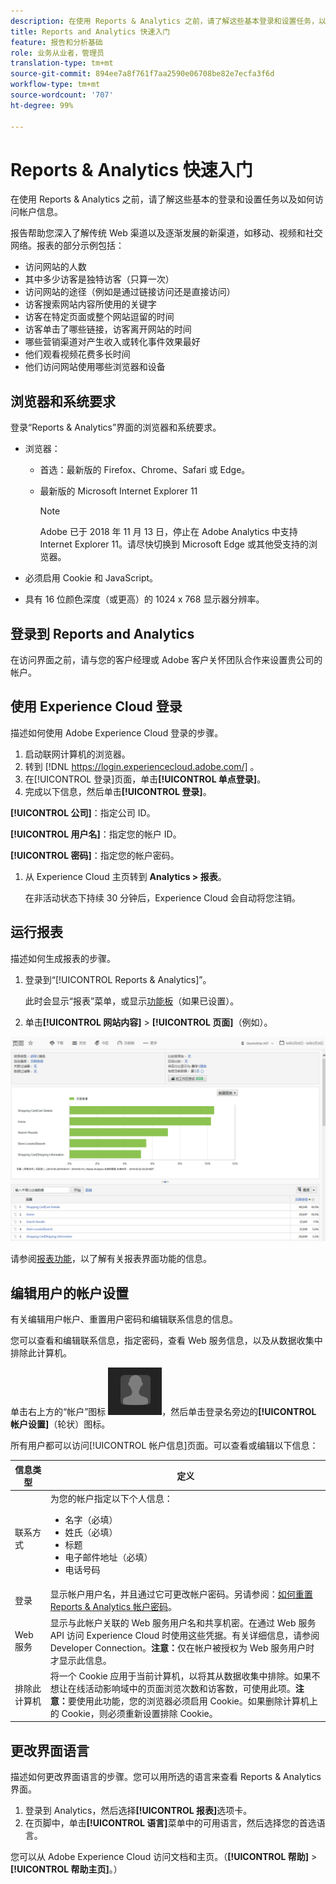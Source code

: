 ```yaml
---
description: 在使用 Reports & Analytics 之前，请了解这些基本登录和设置任务，以及如何访问帐户信息。
title: Reports and Analytics 快速入门
feature: 报告和分析基础
role: 业务从业者，管理员
translation-type: tm+mt
source-git-commit: 894ee7a8f761f7aa2590e06708be82e7ecfa3f6d
workflow-type: tm+mt
source-wordcount: '707'
ht-degree: 99%

---
```



# Reports &amp; Analytics 快速入门

在使用 Reports &amp; Analytics 之前，请了解这些基本的登录和设置任务以及如何访问帐户信息。

报告帮助您深入了解传统 Web 渠道以及逐渐发展的新渠道，如移动、视频和社交网络。报表的部分示例包括：

* 访问网站的人数
* 其中多少访客是独特访客（只算一次）
* 访问网站的途径（例如是通过链接访问还是直接访问）
* 访客搜索网站内容所使用的关键字
* 访客在特定页面或整个网站逗留的时间
* 访客单击了哪些链接，访客离开网站的时间
* 哪些营销渠道对产生收入或转化事件效果最好
* 他们观看视频花费多长时间
* 他们访问网站使用哪些浏览器和设备

## 浏览器和系统要求

登录“Reports &amp; Analytics”界面的浏览器和系统要求。

* 浏览器：

   * 首选：最新版的 Firefox、Chrome、Safari 或 Edge。
   * 最新版的 Microsoft Internet Explorer 11

      >[!NOTE]
      >
      >Adobe 已于 2018 年 11 月 13 日，停止在 Adobe Analytics 中支持 Internet Explorer 11。请尽快切换到 Microsoft Edge 或其他受支持的浏览器。

* 必须启用 Cookie 和 JavaScript。
* 具有 16 位颜色深度（或更高）的 1024 x 768 显示器分辨率。

## 登录到 Reports and Analytics

在访问界面之前，请与您的客户经理或 Adobe 客户关怀团队合作来设置贵公司的帐户。

## 使用 Experience Cloud 登录

描述如何使用 Adobe Experience Cloud 登录的步骤。

1. 启动联网计算机的浏览器。
1. 转到 [!DNL https://login.experiencecloud.adobe.com/] 。
1.  在[!UICONTROL 登录]页面，单击&#x200B;**[!UICONTROL 单点登录]**。
1.  完成以下信息，然后单击&#x200B;**[!UICONTROL 登录]**。

   **[!UICONTROL 公司]**：指定公司 ID。

   **[!UICONTROL 用户名]**：指定您的帐户 ID。

   **[!UICONTROL 密码]**：指定您的帐户密码。
1. 从 Experience Cloud 主页转到 **Analytics > 报表**。

   在非活动状态下持续 30 分钟后，Experience Cloud 会自动将您注销。

## 运行报表

描述如何生成报表的步骤。

1. 登录到“[!UICONTROL Reports &amp; Analytics]”。

   此时会显示“报表”菜单，或显示[功能板](/help/analyze/reports-analytics/dashboard.md)（如果已设置）。

1.  单击&#x200B;**[!UICONTROL 网站内容]** > **[!UICONTROL 页面]**（例如）。

   ![](assets/pages_report.png)

   请参阅[报表功能](/help/analyze/reports-analytics/overview/report-overview.md)，以了解有关报表界面功能的信息。

## 编辑用户的帐户设置

有关编辑用户帐户、重置用户密码和编辑联系信息的信息。

您可以查看和编辑联系信息，指定密码，查看 Web 服务信息，以及从数据收集中排除此计算机。

单击右上方的“帐户”图标 ![](assets/account.png)，然后单击登录名旁边的&#x200B;**[!UICONTROL 帐户设置]**（轮状）图标。

所有用户都可以访问[!UICONTROL 帐户信息]页面。可以查看或编辑以下信息：

| 信息类型 | 定义 |
| --- | --- |
| 联系方式 | 为您的帐户指定以下个人信息：<ul><li>名字（必填）</li><li>姓氏（必填）</li><li>标题</li><li>电子邮件地址（必填）</li><li>电话号码</li></ul> |
| 登录 | 显示帐户用户名，并且通过它可更改帐户密码。另请参阅：[如何重置 Reports &amp; Analytics 帐户密码](https://experienceleague.adobe.com/docs/analytics/technotes/troubleshoot-login.html?lang=zh-Hans)。 |
| Web 服务 | 显示与此帐户关联的 Web 服务用户名和共享机密。在通过 Web 服务 API 访问 Experience Cloud 时使用这些凭据。有关详细信息，请参阅 Developer Connection。**注意：**&#x200B;仅在帐户被授权为 Web 服务用户时才显示此信息。 |
| 排除此计算机 | 将一个 Cookie 应用于当前计算机，以将其从数据收集中排除。如果不想让在线活动影响域中的页面浏览次数和访客数，可使用此项。**注意：**&#x200B;要使用此功能，您的浏览器必须启用 Cookie。如果删除计算机上的 Cookie，则必须重新设置排除 Cookie。 |

## 更改界面语言

描述如何更改界面语言的步骤。您可以用所选的语言来查看 Reports &amp; Analytics 界面。

1. 登录到 Analytics，然后选择&#x200B;**[!UICONTROL 报表]**&#x200B;选项卡。
1. 在页脚中，单击&#x200B;**[!UICONTROL 语言]**&#x200B;菜单中的可用语言，然后选择您的首选语言。

您可以从 Adobe Experience Cloud 访问文档和主页。（**[!UICONTROL 帮助]** > **[!UICONTROL 帮助主页]**。）
